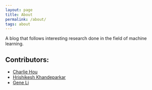 ```yaml
---
layout: page
title: About
permalink: /about/
tags: about
---
```


A blog that follows interesting research done in the field of machine learning.

## Contributors:

* [Charlie Hou](https://houcharlie.github.io/)
* [Hrishikesh Khandeparkar](http://www.cs.princeton.edu/~hrk/)
* [Gene Li](http://gxli97.github.io)